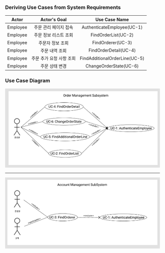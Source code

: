 ### Deriving Use Cases from System Requirements
|  Actor   |       Actor's Goal       |         Use Case Name         |
|:--------:|:------------------------:|:-----------------------------:|
| Employee |  주문 관리 페이지 접속   |          AuthenticateEmployee(UC-1)          |
| Employee |  주문 정보 리스트 조회   |      FindOrderList(UC-2)      |
| Employee |     주문자 정보 조회     |       FindOrderer(UC-3)       |
| Employee |      주문 내역 조회      |        FindOrderDetail(UC-4)        |
| Employee | 주문 추가 요청 사항 조회 | FindAdditionalOrderLine(UC-5) |
| Employee |      주문 상태 변경      |    ChangeOrderState(UC-6)     |

### Use Case Diagram

![OrderManagement](./OrderManagement.png)

---

![AccountManagement](./AccountManagement.png)  

